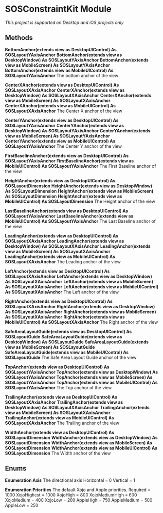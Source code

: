 # SOSConstraintKit Module
*This project is supported on Desktop and iOS projects only*

## Methods
**BottomAnchor(extends view as DesktopUIControl) As SOSLayoutYAxisAnchor**
**BottomAnchor(extends view as DesktopWindow) As SOSLayoutYAxisAnchor**
**BottomAnchor(extends view as MobileScreen) As SOSLayoutYAxisAnchor**
**BottomAnchor(extends view as MobileUIControl) As SOSLayoutYAxisAnchor**
The bottom anchor of the view

**CenterXAnchor(extends view as DesktopUIControl) As SOSLayoutXAxisAnchor**
**CenterXAnchor(extends view as DesktopWindow) As SOSLayoutXAxisAnchor**
**CenterXAnchor(extends view as MobileScreen) As SOSLayoutXAxisAnchor**
**CenterXAnchor(extends view as MobileUIControl) As SOSLayoutXAxisAnchor**
The Center X anchor of the view

**CenterYAnchor(extends view as DesktopUIControl) As SOSLayoutYAxisAnchor**
**CenterYAnchor(extends view as DesktopWindow) As SOSLayoutYAxisAnchor**
**CenterYAnchor(extends view as MobileScreen) As SOSLayoutYAxisAnchor**
**CenterYAnchor(extends view as MobileUIControl) As SOSLayoutYAxisAnchor**
The Center Y anchor of the view

**FirstBaselineAnchor(extends view as DesktopUIControl) As SOSLayoutYAxisAnchor**
**FirstBaselineAnchor(extends view as MobileUIControl) As SOSLayoutYAxisAnchor**
The First Baseline anchor of the view

**HeightAnchor(extends view as DesktopUIControl) As SOSLayoutDimension**
**HeightAnchor(extends view as DesktopWindow) As SOSLayoutDimension**
**HeightAnchor(extends view as MobileScreen) As SOSLayoutDimension**
**HeightAnchor(extends view as MobileUIControl) As SOSLayoutDimension**
The Height anchor of the view

**LastBaselineAnchor(extends view as DesktopUIControl) As SOSLayoutYAxisAnchor**
**LastBaselineAnchor(extends view as MobileUIControl) As SOSLayoutYAxisAnchor**
The Last Baseline anchor of the view

**LeadingAnchor(extends view as DesktopUIControl) As SOSLayoutXAxisAnchor**
**LeadingAnchor(extends view as DesktopWindow) As SOSLayoutXAxisAnchor**
**LeadingAnchor(extends view as MobileScreen) As SOSLayoutXAxisAnchor**
**LeadingAnchor(extends view as MobileUIControl) As SOSLayoutXAxisAnchor**
The Leading anchor of the view

**LeftAnchor(extends view as DesktopUIControl) As SOSLayoutXAxisAnchor**
**LeftAnchor(extends view as DesktopWindow) As SOSLayoutXAxisAnchor**
**LeftAnchor(extends view as MobileScreen) As SOSLayoutXAxisAnchor**
**LeftAnchor(extends view as MobileUIControl) As SOSLayoutXAxisAnchor**
The Left anchor of the view

**RightAnchor(extends view as DesktopUIControl) As SOSLayoutXAxisAnchor**
**RightAnchor(extends view as DesktopWindow) As SOSLayoutXAxisAnchor**
**RightAnchor(extends view as MobileScreen) As SOSLayoutXAxisAnchor**
**RightAnchor(extends view as MobileUIControl) As SOSLayoutXAxisAnchor**
The Right anchor of the view

**SafeAreaLayoutGuide(extends view as DesktopUIControl) As SOSLayoutGuide**
**SafeAreaLayoutGuide(extends view as DesktopWindow) As SOSLayoutGuide**
**SafeAreaLayoutGuide(extends view as MobileScreen) As SOSLayoutGuide**
**SafeAreaLayoutGuide(extends view as MobileUIControl) As SOSLayoutGuide**
The Safe Area Layout Guide anchor of the view

**TopAnchor(extends view as DesktopUIControl) As SOSLayoutYAxisAnchor**
**TopAnchor(extends view as DesktopWindow) As SOSLayoutYAxisAnchor**
**TopAnchor(extends view as MobileScreen) As SOSLayoutYAxisAnchor**
**TopAnchor(extends view as MobileUIControl) As SOSLayoutYAxisAnchor**
The Top anchor of the view

**TrailingAnchor(extends view as DesktopUIControl) As SOSLayoutXAxisAnchor**
**TrailingAnchor(extends view as DesktopWindow) As SOSLayoutXAxisAnchor**
**TrailingAnchor(extends view as MobileScreen) As SOSLayoutXAxisAnchor**
**TrailingAnchor(extends view as MobileUIControl) As SOSLayoutXAxisAnchor**
The Trailing anchor of the view

**WidthAnchor(extends view as DesktopUIControl) As SOSLayoutDimension**
**WidthAnchor(extends view as DesktopWindow) As SOSLayoutDimension**
**WidthAnchor(extends view as MobileScreen) As SOSLayoutDimension**
**WidthAnchor(extends view as MobileUIControl) As SOSLayoutDimension**
The Width anchor of the view

## Enums
**Enumeration Axis**
The directional axis
Horizontal = 0
Vertical = 1

**Enumeration Priorities**
The default Xojo and Apple priorities.
Required = 1000
XojoHighest = 1000
XojoHigh = 800
XojoMediumHigh = 600
XojoMedium = 400
XojoLow = 200
AppleHigh = 750
AppleMedium = 500
AppleLow = 250


